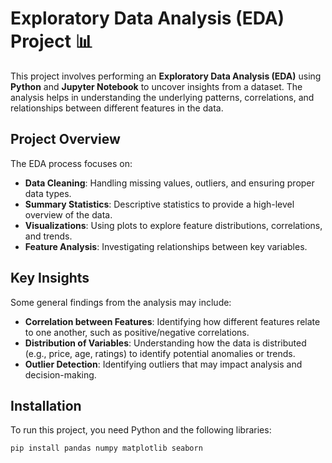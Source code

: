 # Exploratory Data Analysis (EDA) Project 📊

This project involves performing an **Exploratory Data Analysis (EDA)** using **Python** and **Jupyter Notebook** to uncover insights from a dataset. The analysis helps in understanding the underlying patterns, correlations, and relationships between different features in the data.

## Project Overview

The EDA process focuses on:

- **Data Cleaning**: Handling missing values, outliers, and ensuring proper data types.
- **Summary Statistics**: Descriptive statistics to provide a high-level overview of the data.
- **Visualizations**: Using plots to explore feature distributions, correlations, and trends.
- **Feature Analysis**: Investigating relationships between key variables.

## Key Insights

Some general findings from the analysis may include:

- **Correlation between Features**: Identifying how different features relate to one another, such as positive/negative correlations.
- **Distribution of Variables**: Understanding how the data is distributed (e.g., price, age, ratings) to identify potential anomalies or trends.
- **Outlier Detection**: Identifying outliers that may impact analysis and decision-making.
  
## Installation

To run this project, you need Python and the following libraries:

```bash
pip install pandas numpy matplotlib seaborn
